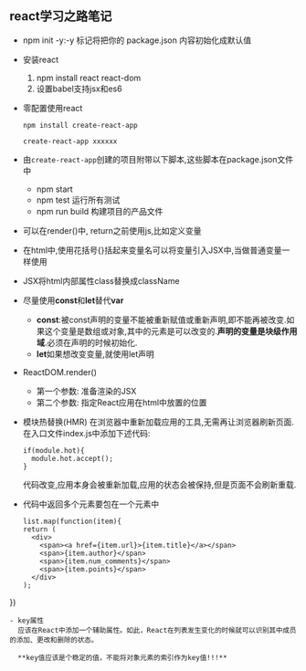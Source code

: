 ## react学习之路笔记

- npm init -y:-y 标记将把你的 package.json 内容初始化成默认值
- 安装react
  1. npm install react react-dom
  2. 设置babel支持jsx和es6
- 零配置使用react

  `npm install create-react-app`

  `create-react-app xxxxxx`
- 由`create-react-app`创建的项目附带以下脚本,这些脚本在package.json文件中
  - npm start
  - npm test  运行所有测试
  - npm run build 构建项目的产品文件
- 可以在render()中, return之前使用js,比如定义变量
- 在html中,使用花括号{}括起来变量名可以将变量引入JSX中,当做普通变量一样使用
- JSX将html内部属性class替换成className
- 尽量使用**const**和**let**替代**var**
  - **const**:被const声明的变量不能被重新赋值或重新声明,即不能再被改变.如果这个变量是数组或对象,其中的元素是可以改变的.**声明的变量是块级作用域**.必须在声明的时候初始化.
  - **let**如果想改变变量,就使用let声明
- ReactDOM.render()
  - 第一个参数: 准备渲染的JSX
  - 第二个参数: 指定React应用在html中放置的位置
- 模块热替换(HMR)
  在浏览器中重新加载应用的工具,无需再让浏览器刷新页面.在入口文件index.js中添加下述代码:

  ````
  if(module.hot){
    module.hot.accept();
  }
  ````
  代码改变,应用本身会被重新加载,应用的状态会被保持,但是页面不会刷新重载.

- 代码中返回多个元素要包在一个元素中
  ````
  list.map(function(item){
  return (
    <div>
      <span><a href={item.url}>{item.title}</a></span>
      <span>{item.author}</span>
      <span>{item.num_comments}</span>
      <span>{item.points}</span>
    </div>
  );
})
````
- key属性
  应该在React中添加一个辅助属性。如此，React在列表发生变化的时候就可以识别其中成员的添加、更改和删除的状态。

  **key值应该是个稳定的值，不能将对象元素的索引作为key值!!!**